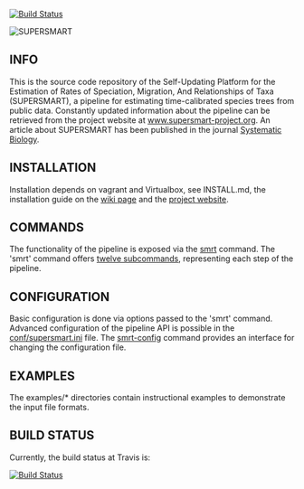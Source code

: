 [![Build Status](https://travis-ci.org/naturalis/supersmart.svg?branch=master)](https://travis-ci.org/naturalis/supersmart)

![SUPERSMART](http://www.supersmart-project.org/images/logo200x480.png "SUPERSMART")

INFO
----
This is the source code repository of the Self-Updating Platform for the Estimation 
of Rates of Speciation, Migration, And Relationships of Taxa (SUPERSMART), a 
pipeline for estimating time-calibrated species trees from public data. Constantly 
updated information about the pipeline can be retrieved from the project website at 
www.supersmart-project.org. An article about SUPERSMART has been published in the journal [Systematic Biology](http://sysbio.oxfordjournals.org/content/early/2016/10/13/sysbio.syw066.abstract).

INSTALLATION
------------
Installation depends on vagrant and Virtualbox, see INSTALL.md, the installation guide on the [wiki page](https://github.com/naturalis/supersmart/wiki/Installation-instructions) and the [project website](http://www.supersmart-project.org).

COMMANDS
--------
The functionality of the pipeline is exposed via the [smrt](script/smrt) command.
The 'smrt' command offers [twelve subcommands](https://github.com/naturalis/supersmart/wiki/Analysis-run-through), 
representing each step of the pipeline. 

CONFIGURATION
-------------
Basic configuration is done via options passed to the 'smrt' command. 
Advanced configuration of the pipeline API is possible in the 
[conf/supersmart.ini](conf/supersmart.ini) file. The [smrt-config](script/smrt-config) 
command provides an interface for changing the configuration file.

EXAMPLES
--------
The examples/* directories contain instructional examples to demonstrate the input
file formats.

BUILD STATUS
------------
Currently, the build status at Travis is:

[![Build Status](https://travis-ci.org/naturalis/supersmart.svg?branch=master)](https://travis-ci.org/naturalis/supersmart)

